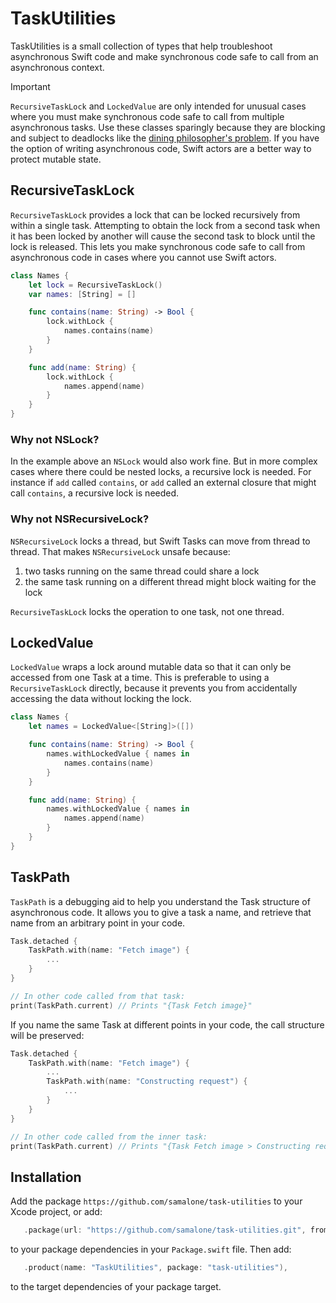 # TaskUtilities

TaskUtilities is a small collection of types that help troubleshoot asynchronous
Swift code and make synchronous code safe to call from an asynchronous context.

> [!IMPORTANT]
> `RecursiveTaskLock` and `LockedValue` are only intended for unusual cases
> where you must make synchronous code safe to call from multiple asynchronous
> tasks. Use these classes sparingly because they are blocking and subject to
> deadlocks like the
> [dining philosopher's problem](https://en.wikipedia.org/wiki/Dining_philosophers_problem).
> If you have the option of writing asynchronous code, Swift actors are a better
> way to protect mutable state.

## RecursiveTaskLock

`RecursiveTaskLock` provides a lock that can be locked recursively from within a
single task. Attempting to obtain the lock from a second task when it has been
locked by another will cause the second task to block until the lock is
released. This lets you make synchronous code safe to call from asynchronous
code in cases where you cannot use Swift actors.

```swift
class Names {
    let lock = RecursiveTaskLock()
    var names: [String] = []

    func contains(name: String) -> Bool {
        lock.withLock {
            names.contains(name)
        }
    }

    func add(name: String) {
        lock.withLock {
            names.append(name)
        }
    }
}
```

### Why not NSLock?

In the example above an `NSLock` would also work fine. But in more complex cases
where there could be nested locks, a recursive lock is needed. For instance if
`add` called `contains`, or `add` called an external closure that might call
`contains`, a recursive lock is needed.

### Why not NSRecursiveLock?

`NSRecursiveLock` locks a thread, but Swift Tasks can move from thread to
thread. That makes `NSRecursiveLock` unsafe because:

1. two tasks running on the same thread could share a lock
2. the same task running on a different thread might block waiting for the lock

`RecursiveTaskLock` locks the operation to one task, not one thread.

## LockedValue

`LockedValue` wraps a lock around mutable data so that it can only be accessed
from one Task at a time. This is preferable to using a `RecursiveTaskLock`
directly, because it prevents you from accidentally accessing the data without
locking the lock.

```swift
class Names {
    let names = LockedValue<[String]>([])

    func contains(name: String) -> Bool {
        names.withLockedValue { names in
            names.contains(name)
        }
    }

    func add(name: String) {
        names.withLockedValue { names in
            names.append(name)
        }
    }
}
```

## TaskPath

`TaskPath` is a debugging aid to help you understand the Task structure of
asynchronous code. It allows you to give a task a name, and retrieve that name
from an arbitrary point in your code.

```swift
Task.detached {
    TaskPath.with(name: "Fetch image") {
        ...
    }
}

// In other code called from that task:
print(TaskPath.current) // Prints "{Task Fetch image}"
```

If you name the same Task at different points in your code, the call structure
will be preserved:

```swift
Task.detached {
    TaskPath.with(name: "Fetch image") {
        ...
        TaskPath.with(name: "Constructing request") {
            ...
        }
    }
}

// In other code called from the inner task:
print(TaskPath.current) // Prints "{Task Fetch image > Constructing request}"
```

## Installation

Add the package `https://github.com/samalone/task-utilities` to your Xcode
project, or add:

```swift
   .package(url: "https://github.com/samalone/task-utilities.git", from: "1.0.0"),
```

to your package dependencies in your `Package.swift` file. Then add:

```swift
   .product(name: "TaskUtilities", package: "task-utilities"),
```

to the target dependencies of your package target.
